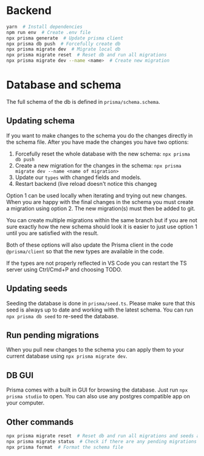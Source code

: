 # Backend

```bash
yarn  # Install dependencies
npm run env  # Create .env file
npx prisma generate  # Update prisma client
npx prisma db push  # Forcefully create db
npx prisma migrate dev  # Migrate local db
npx prisma migrate reset  # Reset db and run all migrations
npx prisma migrate dev --name <name>  # Create new migration
```

# Database and schema

The full schema of the db is defined in `prisma/schema.schema`.

## Updating schema

If you want to make changes to the schema you do the changes directly in the schema file. After you have made the changes you have two options:

1. Forcefully reset the whole database with the new schema: `npx prisma db push`
2. Create a new migration for the changes in the schema: `npx prisma migrate dev --name <name of migration>`
3. Update our `types` with changed fields and models.
4. Restart backend (live reload doesn't notice this changeg

Option 1 can be used locally when iterating and trying out new changes. When you are happy with the final changes in the schema you must create a migration using option 2. The new migration(s) must then be added to git.

You can create multiple migrations within the same branch but if you are not sure exactly how the new schema should look it is easier to just use option 1 until you are satisfied with the result.

Both of these options will also update the Prisma client in the code `@prisma/client` so that the new types are available in the code.

If the types are not properly reflected in VS Code you can restart the TS server using Ctrl/Cmd+P and choosing TODO.

## Updating seeds

Seeding the database is done in `prisma/seed.ts`. Please make sure that this seed is always up to date and working with the latest schema. You can run `npx prisma db seed` to re-seed the database.

## Run pending migrations

When you pull new changes to the schema you can apply them to your current database using `npx prisma migrate dev`.

## DB GUI

Prisma comes with a built in GUI for browsing the database. Just run `npx prisma studio` to open. You can also use any postgres compatible app on your computer.

## Other commands

```bash
npx prisma migrate reset  # Reset db and run all migrations and seeds again
npx prisma migrate status  # Check if there are any pending migrations not yet applied
npx prisma format  # Format the schema file
```
